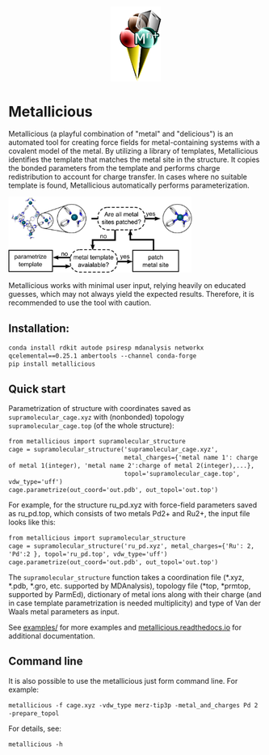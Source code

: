 <p align="center">
<img src="images/logo.png" width="100"/>
</p>

# Metallicious 

Metallicious (a playful combination of "metal" and "delicious") is an automated tool for creating force fields for metal-containing systems with a covalent model of the metal. By utilizing a library of templates, Metallicious identifies the template that matches the metal site in the structure. It copies the bonded parameters from the template and performs charge redistribution to account for charge transfer. In cases where no suitable template is found, Metallicious automatically performs parameterization.

<img src="images/summary.png" height="150"/>

Metallicious works with minimal user input, relying heavily on educated guesses, which may not always yield the expected results. Therefore, it is recommended to use the tool with caution.



## Installation:
```
conda install rdkit autode psiresp mdanalysis networkx qcelemental==0.25.1 ambertools --channel conda-forge
pip install metallicious
```
## Quick start
Parametrization of structure with coordinates saved as `supramolecular_cage.xyz` with (nonbonded) topology `supramolecular_cage.top` (of the whole structure): 
```
from metallicious import supramolecular_structure
cage = supramolecular_structure('supramolecular_cage.xyz',
                                metal_charges={'metal name 1': charge of metal 1(integer), 'metal name 2':charge of metal 2(integer),...},
                                topol='supramolecular_cage.top', vdw_type='uff')
cage.parametrize(out_coord='out.pdb', out_topol='out.top')
```

For example, for the structure ru_pd.xyz with force-field parameters saved as ru_pd.top, which consists of two metals Pd2+ and Ru2+, the input file looks like this:
```
from metallicious import supramolecular_structure
cage = supramolecular_structure('ru_pd.xyz', metal_charges={'Ru': 2, 'Pd':2 }, topol='ru_pd.top', vdw_type='uff')
cage.parametrize(out_coord='out.pdb', out_topol='out.top')
```
The `supramolecular_structure` function takes a coordination file (*.xyz, *.pdb, *.gro, etc. supported by MDAnalysis), topology file (*top, *prmtop, supported by ParmEd), dictionary of metal ions along with their charge (and in case template parametrization is needed multiplicity) and type of Van der Waals metal parameters as input.

See [examples/](https://github.com/tkpiskorz/metallicious/tree/main/metallicious/examples) for
more examples and [metallicious.readthedocs.io](https://metallicious.readthedocs.io/en/latest/) for
additional documentation.

## Command line
It is also possible to use the metallicious just form command line. For example:
```
metallicious -f cage.xyz -vdw_type merz-tip3p -metal_and_charges Pd 2 -prepare_topol
```
For details, see:
```
metallicious -h
```
